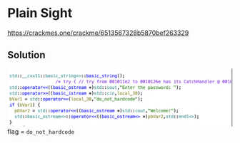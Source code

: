 # Plain Sight 
https://crackmes.one/crackme/6513567328b5870bef263329

## Solution
![Solve](./src/image.png)
flag = `do_not_hardcode`